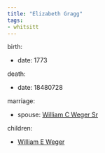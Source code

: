 ```yaml
---
title: "Elizabeth Gragg"
tags:
- whitsitt
---
```


birth:
  - date: 1773

death:
  - date: 18480728

marriage:
  - spouse: [William C Weger Sr](William%20C%20Weger%20Sr.md)   

children:
  - [William E Weger](William%20E%20Weger.md)